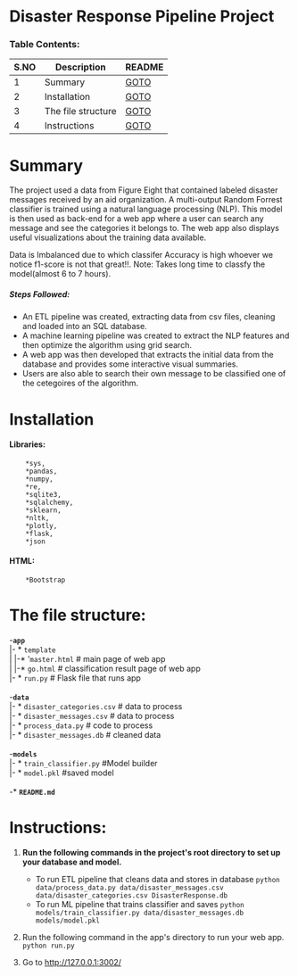 # Disaster Response Pipeline Project


### Table Contents:

|S.NO| Description | README |
|--| ------ | ------ |
|1|Summary|[GOTO](https://github.com/vinayakn/Disaster_Response_Pipeline#summary)|
|2|Installation | [GOTO](https://github.com/vinayakn/Disaster_Response_Pipeline#installation)|
|3|The file structure | [GOTO](https://github.com/vinayakn/Disaster_Response_Pipeline#the-file-structure) |
|4|Instructions | [GOTO](https://github.com/vinayakn/Disaster_Response_Pipeline#instructions) |

# Summary

The project used a data from Figure Eight that contained labeled disaster messages received by an aid organization. 
A multi-output Random Forrest classifier is trained using a natural language processing (NLP).
This model is then used as back-end for a web app where a user can search any message and see the categories it belongs to.
The web app also displays useful visualizations about the training data available.

Data is Imbalanced due to which classifer Accuracy is high whoever we notice f1-score is not that great!!.
Note: Takes long time to classfy the model(almost 6 to 7 hours).

##### **Steps Followed:**
* An ETL pipeline was created, extracting data from csv files, cleaning and loaded into an SQL database.
* A machine learning pipeline was created to extract the NLP features and then optimize the algorithm using grid search.
* A web app was then developed that extracts the initial data from the database and provides some interactive visual summaries.
* Users are also able to search their own message to be classified one of the cetegoires of the algorithm.

# Installation
#### **Libraries:**
		*sys,
		*pandas,
		*numpy,
		*re,
		*sqlite3,
		*sqlalchemy,
		*sklearn,
		*nltk,
		*plotly,
		*flask,
		*json
#### **HTML:**
		*Bootstrap


# The file structure: 

-**`app`** <br/>
|- * `template` <br/>
|       |-* '`master.html` 	# main page of web app <br/>
|       |-* `go.html` 	  	# classification result page of web app <br/>
|- * `run.py` 			# Flask file that runs app <br/>
<br/>
-**`data`**<br/>
|- * `disaster_categories.csv` # data to process <br/>
|- * `disaster_messages.csv`   # data to process <br/>
|- * `process_data.py`         # code to process <br/>
|- * `disaster_messages.db`    # cleaned data <br/>
<br/>
-**`models`**<br/>
|- * `train_classifier.py`  #Model builder <br/>
|- * `model.pkl` 			#saved model <br/>
<br/>
-* **`README.md`**<br/>

# Instructions:
1. **Run the following commands in the project's root directory to set up your database and model.**

    - To run ETL pipeline that cleans data and stores in database
        `python data/process_data.py data/disaster_messages.csv data/disaster_categories.csv DisasterResponse.db`
    - To run ML pipeline that trains classifier and saves
        `python models/train_classifier.py data/disaster_messages.db models/model.pkl`

2. Run the following command in the app's directory to run your web app.
    `python run.py`

3. Go to http://127.0.0.1:3002/
